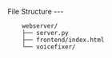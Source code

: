 File Structure ---

        webserver/
        ├── server.py
        ├── frontend/index.html   
        └── voicefixer/ 
